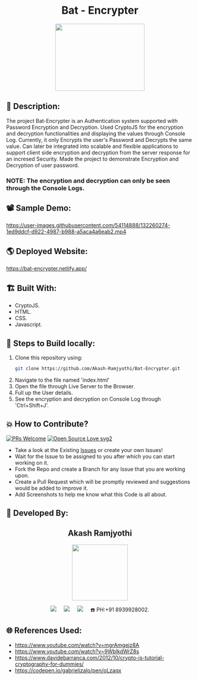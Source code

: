 <h1 align="center">Bat - Encrypter</h1>

<p align="center">
<img src="https://user-images.githubusercontent.com/54114888/132259623-e4477421-868f-48f3-a929-675fe26554b8.png" width="240" height="180">
</p>

## 📜 Description:
The project Bat-Encrypter is an Authentication system supported with Password Encryption and Decryption. Used CryptoJS for the encryption and decryption functionalities and displaying the values through Console Log. Currently, it only Encrypts the user's Password and Decrypts the same value. Can later be integrated into scalable and flexible applications to support client side encryption and decryption from the server response for an incresed Security. Made the project to demonstrate Encryption and Decryption of user password.

### NOTE: The encryption and decryption can only be seen through the Console Logs.

## 📽 Sample Demo:
https://user-images.githubusercontent.com/54114888/132260274-1ed9ddcf-d922-4987-b988-a5aca4a6eab2.mp4

## 🌎 Deployed Website:
https://bat-encrypter.netlify.app/

## 🏗 Built With:
- CryptoJS.
- HTML.
- CSS.
- Javascript.

## 🧪 Steps to Build locally:
1. Clone this repository using:
    ```bash
    git clone https://github.com/Akash-Ramjyothi/Bat-Encrypter.git
    ```
1. Navigate to the file named 'index.html'
1. Open the file through Live Server to the Browser.
1. Full up the User details.
1. See the encryption and decryption on Console Log through 'Ctrl+Shift+J'.

## 💥 How to Contribute?

[![PRs Welcome](https://img.shields.io/badge/PRs-welcome-brightgreen.svg?style=flat-square)](http://makeapullrequest.com)
[![Open Source Love svg2](https://badges.frapsoft.com/os/v2/open-source.svg?v=103)](https://github.com/ellerbrock/open-source-badges/) 

- Take a look at the Existing [Issues](https://github.com/Akash-Ramjyothi/Bat-Encrypter/issues) or create your own Issues!
- Wait for the Issue to be assigned to you after which you can start working on it.
- Fork the Repo and create a Branch for any Issue that you are working upon.
- Create a Pull Request which will be promptly reviewed and suggestions would be added to improve it.
- Add Screenshots to help me know what this Code is all about.

## 👦 Developed By:
<h2 align="center">Akash Ramjyothi</h2>
<p align="center">
  <a href="https://github.com/Akash-Ramjyothi"><img src="https://avatars.githubusercontent.com/u/54114888?v=4" width=150px height=150px /></a> 
    
<p align="center">
  <a target="_blank"href="https://www.linkedin.com/in/akash-ramjyothi/"><img src="https://img.shields.io/badge/linkedin-%230077B5.svg?&style=for-the-badge&logo=linkedin&logoColor=white" /></a>&nbsp;&nbsp;&nbsp;&nbsp;
  <a href="mailto:akash.ramjyothi@gmail.com?subject=Hello%20Akash,%20From%20Github"><img src="https://img.shields.io/badge/gmail-%23D14836.svg?&style=for-the-badge&logo=gmail&logoColor=white" /></a>&nbsp;&nbsp;&nbsp;&nbsp;
  <a href="https://www.instagram.com/akash.ramjyothi/"><img src="https://img.shields.io/badge/instagram-%23D14836.svg?&style=for-the-badge&logo=instagram&logoColor=pink" /></a>&nbsp;&nbsp;&nbsp;&nbsp;
  ☎️ PH:+91 8939928002.
</p>

## 🌐 References Used:
- https://www.youtube.com/watch?v=mgrAmgejz8A
- https://www.youtube.com/watch?v=9WblkdWrZ8s
- https://www.davidebarranca.com/2012/10/crypto-js-tutorial-cryptography-for-dummies/
- https://codepen.io/gabrielizalo/pen/oLzaqx
